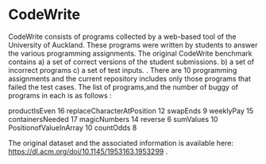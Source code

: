 # CodeWrite 
CodeWrite  consists of programs collected by  a web-based tool of the University of Auckland. These programs were written by students to answer the various programming assignments. The original CodeWrite benchmark contains a) a set of correct versions of the student submissions.  b) a set of incorrect programs c) a set of test inputs. . There are 10 programming assignments and the current repository includes only those programs that failed the test cases. The list of programs,and the number of buggy of programs in each is as follows :

productIsEven	16
replaceCharacterAtPosition	12
swapEnds	9
weeklyPay	15
containersNeeded	17
magicNumbers	14
reverse	6
sumValues	10
PositionofValueInArray	10
countOdds	8

The original dataset and the associated information is available here: https://dl.acm.org/doi/10.1145/1953163.1953299 . 
     

